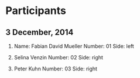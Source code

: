 # Participants

## 3 December, 2014

1) Name: Fabian David Mueller
    Number: 01
    Side: left

2) Selina Venzin
    Number: 02
    Side: right

3) Peter Kuhn
    Number: 03
    Side: right
